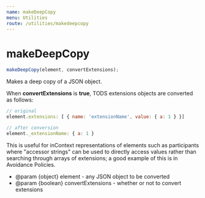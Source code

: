 ```yaml
---
name: makeDeepCopy
menu: Utilities
route: /utilities/makedeepcopy
---
```


# makeDeepCopy

```js
makeDeepCopy(element, convertExtensions);
```

Makes a deep copy of a JSON object.

When **convertExtensions** is **true**, TODS extensions objects are converted as follows:

```js
// original
element.extensions: [ { name: 'extensionName', value: { a: 1 } }]

// after conversion
element._extensionName: { a: 1 }
```

This is useful for inContext representations of elements such as participants where "accessor strings" can be used to directly access values rather than searching through arrays of extensions; a good example of this is in Avoidance Policies.

- @param {object} element - any JSON object to be converted
- @param {boolean} convertExtensions - whether or not to convert extensions
